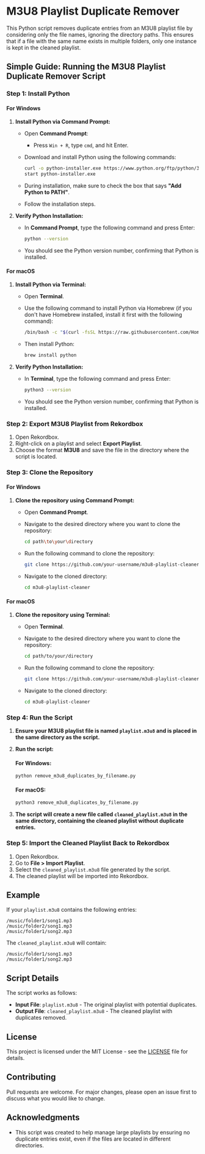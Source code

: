 # M3U8 Playlist Duplicate Remover

This Python script removes duplicate entries from an M3U8 playlist file by considering only the file names, ignoring the directory paths. This ensures that if a file with the same name exists in multiple folders, only one instance is kept in the cleaned playlist.

## Simple Guide: Running the M3U8 Playlist Duplicate Remover Script

### Step 1: Install Python

#### For Windows

1. **Install Python via Command Prompt:**
   - Open **Command Prompt**:
     - Press `Win + R`, type `cmd`, and hit Enter.
   - Download and install Python using the following commands:

     ```bash
     curl -o python-installer.exe https://www.python.org/ftp/python/3.x.x/python-3.x.x-amd64.exe
     start python-installer.exe
     ```

   - During installation, make sure to check the box that says **"Add Python to PATH"**.
   - Follow the installation steps.

2. **Verify Python Installation:**
   - In **Command Prompt**, type the following command and press Enter:

     ```bash
     python --version
     ```

   - You should see the Python version number, confirming that Python is installed.

#### For macOS

1. **Install Python via Terminal:**
   - Open **Terminal**.
   - Use the following command to install Python via Homebrew (if you don't have Homebrew installed, install it first with the following command):

     ```bash
     /bin/bash -c "$(curl -fsSL https://raw.githubusercontent.com/Homebrew/install/HEAD/install.sh)"
     ```

   - Then install Python:

     ```bash
     brew install python
     ```

2. **Verify Python Installation:**
   - In **Terminal**, type the following command and press Enter:

     ```bash
     python3 --version
     ```

   - You should see the Python version number, confirming that Python is installed.

### Step 2: Export M3U8 Playlist from Rekordbox

1. Open Rekordbox.
2. Right-click on a playlist and select **Export Playlist**.
3. Choose the format **M3U8** and save the file in the directory where the script is located.

### Step 3: Clone the Repository

#### For Windows

1. **Clone the repository using Command Prompt:**
   - Open **Command Prompt**.
   - Navigate to the desired directory where you want to clone the repository:

     ```bash
     cd path\to\your\directory
     ```

   - Run the following command to clone the repository:

     ```bash
     git clone https://github.com/your-username/m3u8-playlist-cleaner.git
     ```

   - Navigate to the cloned directory:

     ```bash
     cd m3u8-playlist-cleaner
     ```

#### For macOS

1. **Clone the repository using Terminal:**
   - Open **Terminal**.
   - Navigate to the desired directory where you want to clone the repository:

     ```bash
     cd path/to/your/directory
     ```

   - Run the following command to clone the repository:

     ```bash
     git clone https://github.com/your-username/m3u8-playlist-cleaner.git
     ```

   - Navigate to the cloned directory:

     ```bash
     cd m3u8-playlist-cleaner
     ```

### Step 4: Run the Script

1. **Ensure your M3U8 playlist file is named `playlist.m3u8` and is placed in the same directory as the script.**

2. **Run the script:**

   #### For Windows:

   ```bash
   python remove_m3u8_duplicates_by_filename.py
   ```

   #### For macOS:

   ```bash
   python3 remove_m3u8_duplicates_by_filename.py
   ```

3. **The script will create a new file called `cleaned_playlist.m3u8` in the same directory, containing the cleaned playlist without duplicate entries.**

### Step 5: Import the Cleaned Playlist Back to Rekordbox

1. Open Rekordbox.
2. Go to **File > Import Playlist**.
3. Select the `cleaned_playlist.m3u8` file generated by the script.
4. The cleaned playlist will be imported into Rekordbox.

## Example

If your `playlist.m3u8` contains the following entries:

```
/music/folder1/song1.mp3
/music/folder2/song1.mp3
/music/folder1/song2.mp3
```

The `cleaned_playlist.m3u8` will contain:

```
/music/folder1/song1.mp3
/music/folder1/song2.mp3
```

## Script Details

The script works as follows:

- **Input File**: `playlist.m3u8` - The original playlist with potential duplicates.
- **Output File**: `cleaned_playlist.m3u8` - The cleaned playlist with duplicates removed.

## License

This project is licensed under the MIT License - see the [LICENSE](LICENSE) file for details.

## Contributing

Pull requests are welcome. For major changes, please open an issue first to discuss what you would like to change.

## Acknowledgments

- This script was created to help manage large playlists by ensuring no duplicate entries exist, even if the files are located in different directories.
